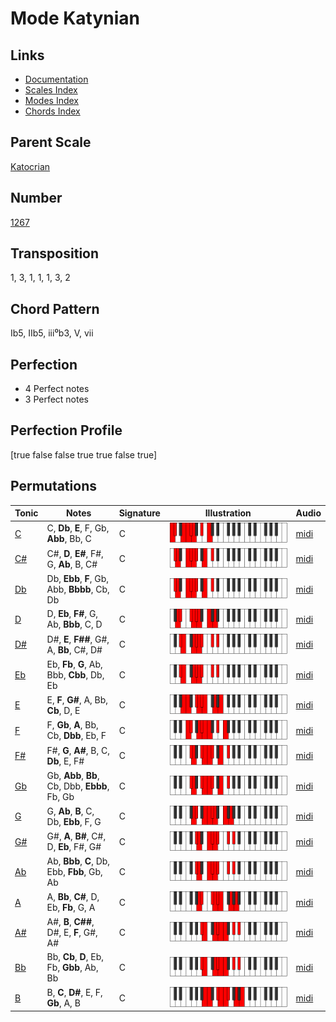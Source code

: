 # Mode Katynian

## Links

- [Documentation](README.md)
- [Scales Index](Scales.md)
- [Modes Index](Modes.md)
- [Chords Index](Chords.md)

## Parent Scale

[Katocrian](ScaleKatocrian.md)

## Number

[1267](https://ianring.com/musictheory/scales/1267)

## Transposition

1, 3, 1, 1, 1, 3, 2

## Chord Pattern

Ib5, IIb5, iii⁰b3, V, vii

## Perfection

- 4 Perfect notes
- 3 Perfect notes

## Perfection Profile

[true false false true true false true]

## Permutations

| Tonic | Notes | Signature | Illustration | Audio |
|-------|-------|-----------|--------------|-------|
| [C](ModeCNaturalKatynian.md) | C, **Db**, **E**, F, Gb, **Abb**, Bb, C | C | ![CNaturalKatynian](ModeCNaturalKatynian.png) | [midi](https://github.com/edipermadi/music/blob/main/docs/ModeCNaturalKatynian.mid?raw=true) |
| [C#](ModeCSharpKatynian.md) | C#, **D**, **E#**, F#, G, **Ab**, B, C# | C | ![CSharpKatynian](ModeCSharpKatynian.png) | [midi](https://github.com/edipermadi/music/blob/main/docs/ModeCSharpKatynian.mid?raw=true) |
| [Db](ModeDFlatKatynian.md) | Db, **Ebb**, **F**, Gb, Abb, **Bbbb**, Cb, Db | C | ![DFlatKatynian](ModeDFlatKatynian.png) | [midi](https://github.com/edipermadi/music/blob/main/docs/ModeDFlatKatynian.mid?raw=true) |
| [D](ModeDNaturalKatynian.md) | D, **Eb**, **F#**, G, Ab, **Bbb**, C, D | C | ![DNaturalKatynian](ModeDNaturalKatynian.png) | [midi](https://github.com/edipermadi/music/blob/main/docs/ModeDNaturalKatynian.mid?raw=true) |
| [D#](ModeDSharpKatynian.md) | D#, **E**, **F##**, G#, A, **Bb**, C#, D# | C | ![DSharpKatynian](ModeDSharpKatynian.png) | [midi](https://github.com/edipermadi/music/blob/main/docs/ModeDSharpKatynian.mid?raw=true) |
| [Eb](ModeEFlatKatynian.md) | Eb, **Fb**, **G**, Ab, Bbb, **Cbb**, Db, Eb | C | ![EFlatKatynian](ModeEFlatKatynian.png) | [midi](https://github.com/edipermadi/music/blob/main/docs/ModeEFlatKatynian.mid?raw=true) |
| [E](ModeENaturalKatynian.md) | E, **F**, **G#**, A, Bb, **Cb**, D, E | C | ![ENaturalKatynian](ModeENaturalKatynian.png) | [midi](https://github.com/edipermadi/music/blob/main/docs/ModeENaturalKatynian.mid?raw=true) |
| [F](ModeFNaturalKatynian.md) | F, **Gb**, **A**, Bb, Cb, **Dbb**, Eb, F | C | ![FNaturalKatynian](ModeFNaturalKatynian.png) | [midi](https://github.com/edipermadi/music/blob/main/docs/ModeFNaturalKatynian.mid?raw=true) |
| [F#](ModeFSharpKatynian.md) | F#, **G**, **A#**, B, C, **Db**, E, F# | C | ![FSharpKatynian](ModeFSharpKatynian.png) | [midi](https://github.com/edipermadi/music/blob/main/docs/ModeFSharpKatynian.mid?raw=true) |
| [Gb](ModeGFlatKatynian.md) | Gb, **Abb**, **Bb**, Cb, Dbb, **Ebbb**, Fb, Gb | C | ![GFlatKatynian](ModeGFlatKatynian.png) | [midi](https://github.com/edipermadi/music/blob/main/docs/ModeGFlatKatynian.mid?raw=true) |
| [G](ModeGNaturalKatynian.md) | G, **Ab**, **B**, C, Db, **Ebb**, F, G | C | ![GNaturalKatynian](ModeGNaturalKatynian.png) | [midi](https://github.com/edipermadi/music/blob/main/docs/ModeGNaturalKatynian.mid?raw=true) |
| [G#](ModeGSharpKatynian.md) | G#, **A**, **B#**, C#, D, **Eb**, F#, G# | C | ![GSharpKatynian](ModeGSharpKatynian.png) | [midi](https://github.com/edipermadi/music/blob/main/docs/ModeGSharpKatynian.mid?raw=true) |
| [Ab](ModeAFlatKatynian.md) | Ab, **Bbb**, **C**, Db, Ebb, **Fbb**, Gb, Ab | C | ![AFlatKatynian](ModeAFlatKatynian.png) | [midi](https://github.com/edipermadi/music/blob/main/docs/ModeAFlatKatynian.mid?raw=true) |
| [A](ModeANaturalKatynian.md) | A, **Bb**, **C#**, D, Eb, **Fb**, G, A | C | ![ANaturalKatynian](ModeANaturalKatynian.png) | [midi](https://github.com/edipermadi/music/blob/main/docs/ModeANaturalKatynian.mid?raw=true) |
| [A#](ModeASharpKatynian.md) | A#, **B**, **C##**, D#, E, **F**, G#, A# | C | ![ASharpKatynian](ModeASharpKatynian.png) | [midi](https://github.com/edipermadi/music/blob/main/docs/ModeASharpKatynian.mid?raw=true) |
| [Bb](ModeBFlatKatynian.md) | Bb, **Cb**, **D**, Eb, Fb, **Gbb**, Ab, Bb | C | ![BFlatKatynian](ModeBFlatKatynian.png) | [midi](https://github.com/edipermadi/music/blob/main/docs/ModeBFlatKatynian.mid?raw=true) |
| [B](ModeBNaturalKatynian.md) | B, **C**, **D#**, E, F, **Gb**, A, B | C | ![BNaturalKatynian](ModeBNaturalKatynian.png) | [midi](https://github.com/edipermadi/music/blob/main/docs/ModeBNaturalKatynian.mid?raw=true) |
